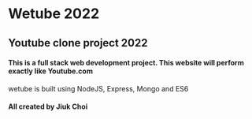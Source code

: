 # Wetube 2022

## Youtube clone project 2022

#### This is a full stack web development project. This website will perform exactly like Youtube.com

wetube is built using NodeJS, Express, Mongo and ES6

#### All created by Jiuk Choi
